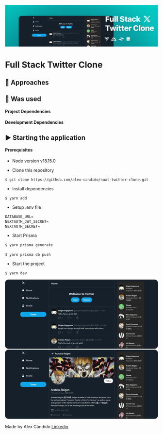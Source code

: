 <img alt="banner" src="/public/images/twitter-banner.png" />

# Full Stack Twitter Clone

## 🚀 Approaches

## 📌 Was used

#### Project Dependencies

#### Development Dependencies

## ▶️ Starting the application

#### Prerequisites

- Node version v18.15.0

- Clone this repository
```
$ git clone https://github.com/alex-candido/nuxt-twitter-clone.git
```
- Install dependencies
```
$ yarn add
```

- Setup .env file
```
DATABASE_URL=
NEXTAUTH_JWT_SECRET=
NEXTAUTH_SECRET=
```
- Start Prisma
```
$ yarn prisma generate

$ yarn prisma db push
```

- Start the project
```
$ yarn dev
```

<img src="/public/images/home-page.png" alt="home">
<img src="/public/images/profile-page.png" alt="profile">

Made by Alex Cândido [Linkedin](https://www.linkedin.com/in/alexcndd/)
